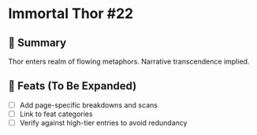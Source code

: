 # Immortal Thor #22

## 📖 Summary
Thor enters realm of flowing metaphors. Narrative transcendence implied.

## 🔹 Feats (To Be Expanded)
- [ ] Add page-specific breakdowns and scans
- [ ] Link to feat categories
- [ ] Verify against high-tier entries to avoid redundancy